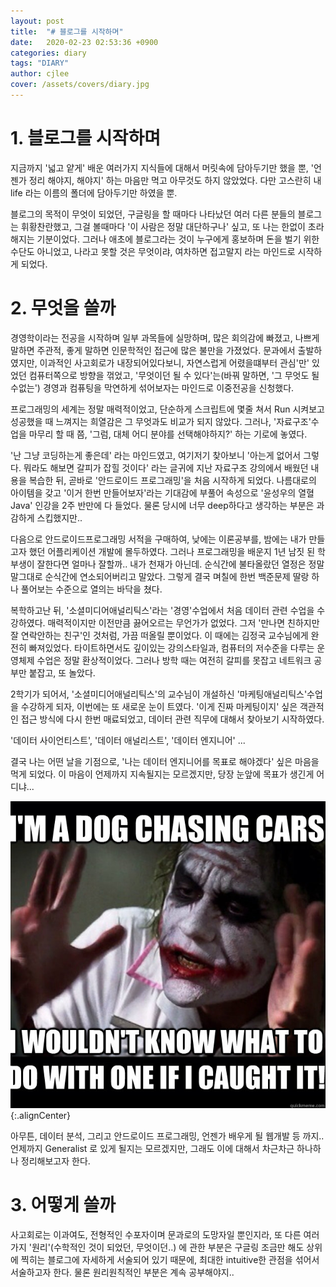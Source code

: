```yaml
---
layout: post
title:  "# 블로그를 시작하며"
date:   2020-02-23 02:53:36 +0900
categories: diary
tags: "DIARY"
author: cjlee
cover: /assets/covers/diary.jpg
---
```

 

# **1\. 블로그를 시작하며**

지금까지 '넓고 얕게' 배운 여러가지 지식들에 대해서 머릿속에 담아두기만 했을 뿐, '언젠가 정리 해야지, 해야지' 하는 마음만 먹고 아무것도 하지 않았었다. 다만 고스란히 내 life 라는 이름의 폴더에 담아두기만 하였을 뿐.


블로그의 목적이 무엇이 되었던, 구글링을 할 때마다 나타났던 여러 다른 분들의 블로그는 휘황찬란했고, 그걸 볼때마다 '이 사람은 정말 대단하구나' 싶고, 또 나는 한없이 초라해지는 기분이었다. 그러나 애초에 블로그라는 것이 누구에게 홍보하며 돈을 벌기 위한 수단도 아니었고, 나라고 못할 것은 무엇이랴, 여차하면 접고말지 라는 마인드로 시작하게 되었다.

  

# **2\. 무엇을 쓸까**

경영학이라는 전공을 시작하며 일부 과목들에 실망하며, 많은 회의감에 빠졌고, 나쁘게 말하면 주관적, 좋게 말하면 인문학적인 접근에 많은 불만을 가졌었다. 문과에서 출발하였지만, 이과적인 사고회로가 내장되어있다보니, 자연스럽게 어렸을떄부터 관심'만' 있었던 컴퓨터쪽으로 방향을 꺾었고, '무엇이던 될 수 있다'는(바꿔 말하면, '그 무엇도 될 수없는') 경영과 컴퓨팅을 막연하게 섞어보자는 마인드로 이중전공을 신청했다.

  

프로그래밍의 세계는 정말 매력적이었고, 단순하게 스크립트에 몇줄 쳐서 Run 시켜보고 성공했을 때 느껴지는 희열감은 그 무엇과도 비교가 되지 않았다. 그러나, '자료구조'수업을 마무리 할 때 쯤, '그럼, 대체 어디 분야를 선택해야하지?' 하는 기로에 놓였다.

  

'난 그냥 코딩하는게 좋은데' 라는 마인드였고, 여기저기 찾아보니 '아는게 없어서 그렇다. 뭐라도 해보면 갈피가 잡힐 것이다' 라는 글귀에 지난 자료구조 강의에서 배웠던 내용을 복습한 뒤, 곧바로 '안드로이드 프로그래밍'을 처음 시작하게 되었다. 나름대로의 아이템을 갖고 '이거 한번 만들어보자'라는 기대감에 부풀어 속성으로 '윤성우의 열혈 Java' 인강을 2주 반만에 다 들었다. 물론 당시에 너무 deep하다고 생각하는 부분은 과감하게 스킵했지만..

  

다음으로 안드로이드프로그래밍 서적을 구매하여, 낮에는 이론공부를, 밤에는 내가 만들고자 했던 어플리케이션 개발에 몰두하였다. 그러나 프로그래밍을 배운지 1년 남짓 된 학부생이 잘한다면 얼마나 잘할까.. 내가 천재가 아닌데. 순식간에 불타올랐던 열정은 정말 말그대로 순식간에 연소되어버리고 말았다. 그렇게 결국 며칠에 한번 백준문제 딸랑 하나 풀어보는 수준으로 열의는 바닥을 쳤다.

  

복학하고난 뒤, '소셜미디어애널리틱스'라는 '경영'수업에서 처음 데이터 관련 수업을 수강하였다. 매력적이지만 이전만큼 끓어오르는 무언가가 없었다. 그저 '만나면 친하지만 잘 연락안하는 친구'인 것처럼, 가끔 떠올릴 뿐이었다. 이 때에는 김정국 교수님에게 완전히 빠져있었다. 타이트하면서도 깊이있는 강의스타일과, 컴퓨터의 저수준을 다루는 운영체제 수업은 정말 환상적이었다. 그러나 방학 때는 여전히 갈피를 못잡고 네트워크 공부만 붙잡고, 또 놀았다.

  

2학기가 되어서, '소셜미디어애널리틱스'의 교수님이 개설하신 '마케팅애널리틱스'수업을 수강하게 되자, 이번에는 또 새로운 눈이 트였다. '이게 진짜 마케팅이지' 싶은 객관적인 접근 방식에 다시 한번 매료되었고, 데이터 관련 직무에 대해서 찾아보기 시작하였다.

  

'데이터 사이언티스트', '데이터 애널리스트', '데이터 엔지니어' ...

  

결국 나는 어떤 날을 기점으로, '나는 데이터 엔지니어를 목표로 해야겠다' 싶은 마음을 먹게 되었다. 이 마음이 언제까지 지속될지는 모르겠지만, 당장 눈앞에 목표가 생긴게 어디냐...  

![darknight_joker](/assets/images/darknigt_joker.jpg){:.alignCenter}
  

아무튼, 데이터 분석, 그리고 안드로이드 프로그래밍, 언젠가 배우게 될 웹개발 등 까지.. 언제까지 Generalist 로 있게 될지는 모르겠지만, 그래도 이에 대해서 차근차근 하나하나 정리해보고자 한다.  

  

# **3\. 어떻게 쓸까**

  

사고회로는 이과여도, 전형적인 수포자이며 문과로의 도망자일 뿐인지라, 또 다른 여러가지 '원리'(수학적인 것이 되었던, 무엇이던..) 에 관한 부분은 구글링 조금만 해도 상위에 찍히는 블로그에 자세하게 서술되어 있기 때문에, 최대한 intuitive한 관점을 섞어서 서술하고자 한다. 물론 원리원칙적인 부분은 계속 공부해야지..
